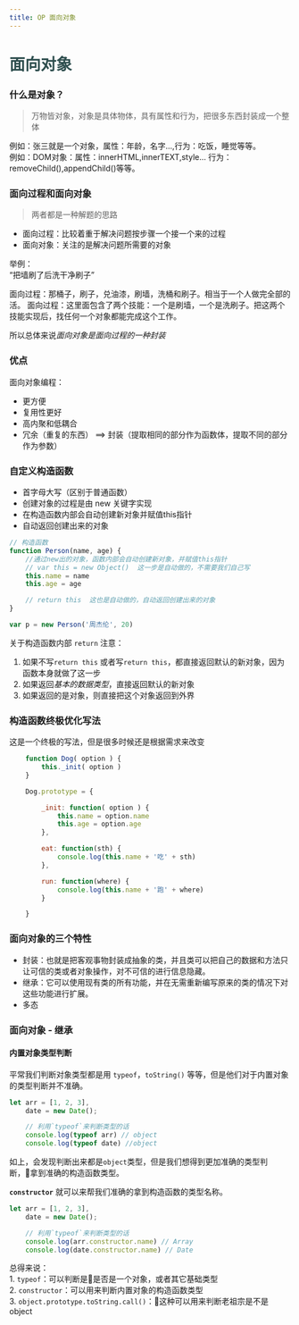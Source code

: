 ```yaml
---
title: OP 面向对象
---
```


<!--
 * @Description: 面向对象
 * @Date: 2019-08-01 20:31:39
 * @LastEditTime: 2019-10-09 20:19:46
 -->
 
# <font color="#2F4F4F">面向对象</font>

### 什么是对象？  
> 万物皆对象，对象是具体物体，具有属性和行为，把很多东西封装成一个整体  

例如：张三就是一个对象，属性：年龄，名字...,行为：吃饭，睡觉等等。  
例如：DOM对象：属性：innerHTML,innerTEXT,style... 行为： removeChild(),appendChild()等等。  

### 面向过程和面向对象  
> 两者都是一种解题的思路  
* 面向过程：比较着重于解决问题按步骤一个接一个来的过程  
* 面向对象：关注的是解决问题所需要的对象  

举例：  
“把墙刷了后洗干净刷子”  

面向过程：那桶子，刷子，兑油漆，刷墙，洗桶和刷子。相当于一个人做完全部的活。
面向过程：这里面包含了两个技能：一个是刷墙，一个是洗刷子。把这两个技能实现后，找任何一个对象都能完成这个工作。  

所以总体来说*面向对象是面向过程的一种封装*  

### 优点  
面向对象编程：  
* 更方便  
* 复用性更好  
* 高内聚和低耦合  
* 冗余（重复的东西） ==> 封装（提取相同的部分作为函数体，提取不同的部分作为参数）  

### 自定义构造函数  
* 首字母大写（区别于普通函数）
* 创建对象的过程是由 new 关键字实现
* 在构造函数内部会自动创建新对象并赋值this指针  
* 自动返回创建出来的对象  
```js 
// 构造函数 
function Person(name, age) {
    //通过new出的对象，函数内部会自动创建新对象，并赋值this指针  
    // var this = new Object()  这一步是自动做的，不需要我们自己写  
    this.name = name
    this.age = age    

    // return this  这也是自动做的，自动返回创建出来的对象
}

var p = new Person('周杰伦', 20)

```  

关于构造函数内部 `return` 注意： 
1. 如果不写`return this` 或者写`return this`，都直接返回默认的新对象，因为函数本身就做了这一步  
2. 如果返回*基本的数据类型*，直接返回默认的新对象  
3. 如果返回的是对象，则直接把这个对象返回到外界  

### 构造函数终极优化写法    

这是一个终极的写法，但是很多时候还是根据需求来改变
``` js
    function Dog( option ) {
        this._init( option )
    }

    Dog.prototype = {

        _init: function( option ) {
            this.name = option.name
            this.age = option.age
        }, 

        eat: function(sth) {
            console.log(this.name + '吃' + sth)
        },

        run: function(where) {
            console.log(this.name + '跑' + where)
        }

    }
```

### 面向对象的三个特性

* 封装：也就是把客观事物封装成抽象的类，并且类可以把自己的数据和方法只让可信的类或者对象操作，对不可信的进行信息隐藏。
* 继承：它可以使用现有类的所有功能，并在无需重新编写原来的类的情况下对这些功能进行扩展。
* 多态

### 面向对象 - 继承  

#### 内置对象类型判断 
平常我们判断对象类型都是用 `typeof`，`toString()` 等等，但是他们对于内置对象的类型判断并不准确。  
```js
let arr = [1, 2, 3],
    date = new Date();  

    // 利用`typeof`来判断类型的话
    console.log(typeof arr) // object
    console.log(typeof date) //object  
```  
如上，会发现判断出来都是`object`类型，但是我们想得到更加准确的类型判断，拿到准确的构造函数类型。  

<strong>`constructor`</strong> 就可以来帮我们准确的拿到构造函数的类型名称。  

```js
let arr = [1, 2, 3],
    date = new Date();  

    // 利用`typeof`来判断类型的话
    console.log(arr.constructor.name) // Array
    console.log(date.constructor.name) // Date  
```    

总得来说：  
    1. `typeof`：可以判断是是否是一个对象，或者其它基础类型  
    2. `constructor`：可以用来判断内置对象的构造函数类型  
    3. `object.prototype.toString.call()`：这种可以用来判断老祖宗是不是object
